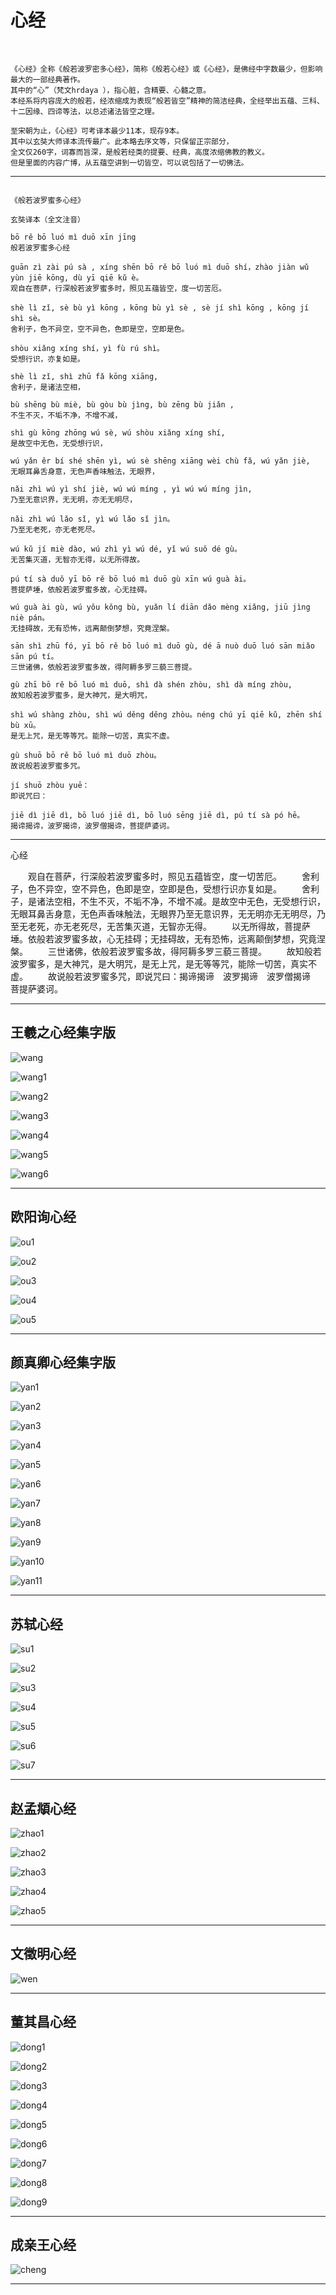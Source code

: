# 心经

<br />

```
《心经》全称《般若波罗密多心经》，简称《般若心经》或《心经》，是佛经中字数最少，但影响最大的一部经典著作。
其中的“心”（梵文hrdaya ），指心脏，含精要、心髓之意。
本经系将内容庞大的般若，经浓缩成为表现“般若皆空”精神的简洁经典，全经举出五蕴、三科、十二因缘、四谛等法，以总述诸法皆空之理。

至宋朝为止，《心经》可考译本最少11本，现存9本。
其中以玄奘大师译本流传最广。此本略去序文等，只保留正宗部分，
全文仅260字，词寡而旨深，是般若经类的提要、经典，高度浓缩佛教的教义。
但是里面的内容广博，从五蕴空讲到一切皆空，可以说包括了一切佛法。

```

---

```

《般若波罗蜜多心经》

玄奘译本（全文注音）

bō rě bō luó mì duō xīn jīng
般若波罗蜜多心经

guān zì zài pú sà , xíng shēn bō rě bō luó mì duō shí，zhào jiàn wǔ yùn jiē kōng, dù yī qiē kǔ è。
观自在菩萨，行深般若波罗蜜多时，照见五蕴皆空，度一切苦厄。

shè lì zǐ, sè bù yì kōng ，kōng bù yì sè , sè jí shì kōng , kōng jí shì sè。
舍利子，色不异空，空不异色，色即是空，空即是色。

shòu xiǎng xíng shí，yì fù rú shì。
受想行识，亦复如是。

shè lì zǐ, shì zhū fǎ kōng xiāng,
舍利子，是诸法空相，

bù shēng bù miè, bù gòu bù jìng, bù zēng bù jiǎn ,
不生不灭，不垢不净，不增不减，

shì gù kōng zhōng wú sè, wú shòu xiǎng xíng shí,
是故空中无色，无受想行识，

wú yǎn ěr bí shé shēn yì, wú sè shēng xiāng wèi chù fǎ, wú yǎn jiè,
无眼耳鼻舌身意，无色声香味触法，无眼界，

nǎi zhì wú yì shí jiè, wú wú míng , yì wú wú míng jìn,
乃至无意识界，无无明，亦无无明尽，

nǎi zhì wú lǎo sǐ, yì wú lǎo sǐ jìn。
乃至无老死，亦无老死尽。

wú kǔ jí miè dào, wú zhì yì wú dé, yǐ wú suǒ dé gù。
无苦集灭道，无智亦无得，以无所得故。

pú tí sà duǒ yī bō rě bō luó mì duō gù xīn wú guà ài。
菩提萨埵，依般若波罗蜜多故，心无挂碍。

wú guà ài gù, wú yǒu kǒng bù, yuǎn lí diān dǎo mèng xiǎng, jiū jìng niè pán。
无挂碍故，无有恐怖，远离颠倒梦想，究竟涅槃。

sān shì zhū fó, yī bō rě bō luó mì duō gù, dé ā nuò duō luó sān miǎo sān pú tí。
三世诸佛，依般若波罗蜜多故，得阿耨多罗三藐三菩提。

gù zhī bō rě bō luó mì duō, shì dà shén zhòu, shì dà míng zhòu,
故知般若波罗蜜多，是大神咒，是大明咒，

shì wú shàng zhòu, shì wú děng děng zhòu。néng chú yī qiē kǔ, zhēn shí bù xū。
是无上咒，是无等等咒。能除一切苦，真实不虚。

gù shuō bō rě bō luó mì duō zhòu。
故说般若波罗蜜多咒。

jí shuō zhòu yuē：
即说咒曰：

jiē dì jiē dì, bō luó jiē dì, bō luó sēng jiē dì, pú tí sà pó hē。
揭谛揭谛，波罗揭谛，波罗僧揭谛，菩提萨婆诃。

```

---

心经

　　观自在菩萨，行深般若波罗蜜多时，照见五蕴皆空，度一切苦厄。
　　舍利子，色不异空，空不异色，色即是空，空即是色，受想行识亦复如是。
　　舍利子，是诸法空相，不生不灭，不垢不净，不增不减。是故空中无色，无受想行识，无眼耳鼻舌身意，无色声香味触法，无眼界乃至无意识界，无无明亦无无明尽，乃至无老死，亦无老死尽，无苦集灭道，无智亦无得。
　　以无所得故，菩提萨埵。依般若波罗蜜多故，心无挂碍；无挂碍故，无有恐怖，远离颠倒梦想，究竟涅槃。
　　三世诸佛，依般若波罗蜜多故，得阿耨多罗三藐三菩提。
　　故知般若波罗蜜多，是大神咒，是大明咒，是无上咒，是无等等咒，能除一切苦，真实不虚。
　　故说般若波罗蜜多咒，即说咒曰：揭谛揭谛　波罗揭谛　波罗僧揭谛　菩提萨婆诃。

---

## 王羲之心经集字版

![wang]( https://gitcode.net/xu180/document/-/raw/master/imgs/shufa/xinjing/wang.jpg )

![wang1]( https://gitcode.net/xu180/document/-/raw/master/imgs/shufa/xinjing/wang1.jpg )

![wang2]( https://gitcode.net/xu180/document/-/raw/master/imgs/shufa/xinjing/wang2.jpg )

![wang3]( https://gitcode.net/xu180/document/-/raw/master/imgs/shufa/xinjing/wang3.jpg )

![wang4]( https://gitcode.net/xu180/document/-/raw/master/imgs/shufa/xinjing/wang4.jpg )

![wang5]( https://gitcode.net/xu180/document/-/raw/master/imgs/shufa/xinjing/wang5.jpg )

![wang6]( https://gitcode.net/xu180/document/-/raw/master/imgs/shufa/xinjing/wang6.jpg )

---

## 欧阳询心经

![ou1]( https://gitcode.net/xu180/document/-/raw/master/imgs/shufa/xinjing/ou1.jpg )

![ou2]( https://gitcode.net/xu180/document/-/raw/master/imgs/shufa/xinjing/ou2.jpg )

![ou3]( https://gitcode.net/xu180/document/-/raw/master/imgs/shufa/xinjing/ou3.jpg )

![ou4]( https://gitcode.net/xu180/document/-/raw/master/imgs/shufa/xinjing/ou4.jpg )

![ou5]( https://gitcode.net/xu180/document/-/raw/master/imgs/shufa/xinjing/ou5.jpg )

---

## 颜真卿心经集字版

![yan1]( https://gitcode.net/xu180/document/-/raw/master/imgs/shufa/xinjing/yan1.jpg )

![yan2]( https://gitcode.net/xu180/document/-/raw/master/imgs/shufa/xinjing/yan2.jpg )

![yan3]( https://gitcode.net/xu180/document/-/raw/master/imgs/shufa/xinjing/yan3.jpg )

![yan4]( https://gitcode.net/xu180/document/-/raw/master/imgs/shufa/xinjing/yan4.jpg )

![yan5]( https://gitcode.net/xu180/document/-/raw/master/imgs/shufa/xinjing/yan5.jpg )

![yan6]( https://gitcode.net/xu180/document/-/raw/master/imgs/shufa/xinjing/yan6.jpg )

![yan7]( https://gitcode.net/xu180/document/-/raw/master/imgs/shufa/xinjing/yan7.jpg )

![yan8]( https://gitcode.net/xu180/document/-/raw/master/imgs/shufa/xinjing/yan8.jpg )

![yan9]( https://gitcode.net/xu180/document/-/raw/master/imgs/shufa/xinjing/yan9.jpg )

![yan10]( https://gitcode.net/xu180/document/-/raw/master/imgs/shufa/xinjing/yan10.jpg )

![yan11]( https://gitcode.net/xu180/document/-/raw/master/imgs/shufa/xinjing/yan11.jpg )

---

## 苏轼心经

![su1]( https://gitcode.net/xu180/document/-/raw/master/imgs/shufa/xinjing/su1.jpg )

![su2]( https://gitcode.net/xu180/document/-/raw/master/imgs/shufa/xinjing/su2.jpg )

![su3]( https://gitcode.net/xu180/document/-/raw/master/imgs/shufa/xinjing/su3.jpg )

![su4]( https://gitcode.net/xu180/document/-/raw/master/imgs/shufa/xinjing/su4.jpg )

![su5]( https://gitcode.net/xu180/document/-/raw/master/imgs/shufa/xinjing/su5.jpg )

![su6]( https://gitcode.net/xu180/document/-/raw/master/imgs/shufa/xinjing/su6.jpg )

![su7]( https://gitcode.net/xu180/document/-/raw/master/imgs/shufa/xinjing/su7.jpg )

---

## 赵孟頫心经

![zhao1]( https://gitcode.net/xu180/document/-/raw/master/imgs/shufa/xinjing/zhao1.jpg )

![zhao2]( https://gitcode.net/xu180/document/-/raw/master/imgs/shufa/xinjing/zhao2.jpg )

![zhao3]( https://gitcode.net/xu180/document/-/raw/master/imgs/shufa/xinjing/zhao3.jpg )

![zhao4]( https://gitcode.net/xu180/document/-/raw/master/imgs/shufa/xinjing/zhao4.jpg )

![zhao5]( https://gitcode.net/xu180/document/-/raw/master/imgs/shufa/xinjing/zhao5.jpg )

---

## 文徵明心经

![wen]( https://gitcode.net/xu180/document/-/raw/master/imgs/shufa/xinjing/wen.jpg )

---

## 董其昌心经

![dong1]( https://gitcode.net/xu180/document/-/raw/master/imgs/shufa/xinjing/dong1.jpg )

![dong2]( https://gitcode.net/xu180/document/-/raw/master/imgs/shufa/xinjing/dong2.jpg )

![dong3]( https://gitcode.net/xu180/document/-/raw/master/imgs/shufa/xinjing/dong3.jpg )

![dong4]( https://gitcode.net/xu180/document/-/raw/master/imgs/shufa/xinjing/dong4.jpg )

![dong5]( https://gitcode.net/xu180/document/-/raw/master/imgs/shufa/xinjing/dong5.jpg )

![dong6]( https://gitcode.net/xu180/document/-/raw/master/imgs/shufa/xinjing/dong6.jpg )

![dong7]( https://gitcode.net/xu180/document/-/raw/master/imgs/shufa/xinjing/dong7.jpg )

![dong8]( https://gitcode.net/xu180/document/-/raw/master/imgs/shufa/xinjing/dong8.jpg )

![dong9]( https://gitcode.net/xu180/document/-/raw/master/imgs/shufa/xinjing/dong9.jpg )

---

## 成亲王心经

![cheng]( https://gitcode.net/xu180/document/-/raw/master/imgs/shufa/xinjing/cheng.jpg )


---

